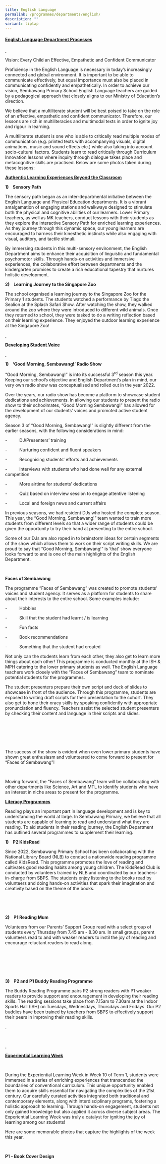 ```yaml
---
title: English Language
permalink: /programmes/departments/english/
description: ""
variant: tiptap
---
```

<h4><strong><u>English Language Department Processes</u></strong></h4>
<p><strong><u>&nbsp;</u></strong>
</p>
<p>Vision: Every Child an Effective, Empathetic and Confident Communicator</p>
<p>Proficiency in the English Language is necessary in today’s increasingly
connected and global environment. It is important to be able to communicate
effectively, but equal importance must also be placed in communicating
confidently and empathetically. In order to achieve our vision, Sembawang
Primary School English Language teachers are guided by a pedagogical approach
that closely aligns to our Ministry of Education’s direction.</p>
<p>We believe that a multiliterate student will be best poised to take on
the role of an effective, empathetic and confident communicator. Therefore,
our lessons are rich in multiliteracies and multimodal texts in order to
ignite joy and rigour in learning.</p>
<p>A multiliterate student is one who is able to critically read multiple
modes of communication (e.g. printed texts with accompanying visuals, digital
animations, music and sound effects etc.) while also taking into account
socio-cultural factors. Students learn to read critically through Curriculum
Innovation lessons where inquiry through dialogue takes place and metacognitive
skills are practised. Below are some photos taken during these lessons:</p>
<p></p>
<p></p>
<p><strong><u>Authentic Learning Experiences Beyond the Classroom</u></strong>
</p>
<p><strong>1)&nbsp;&nbsp;&nbsp; Sensory Path</strong>
</p>
<p>The sensory path began as an inter-departmental initiative between the
English Language and Physical Education departments. It is a vibrant amalgamation
of engaging stations and walkways designed to stimulate both the physical
and cognitive abilities of our learners. Lower Primary teachers, as well
as MK teachers, conduct lessons with their students as they explore the
interactive Sensory Path for enriched learning experiences. As they journey
through this dynamic space, our young learners are encouraged to harness
their kinesthetic instincts while also engaging with visual, auditory,
and tactile stimuli.</p>
<p>By immersing students in this multi-sensory environment, the English Department
aims to enhance their acquisition of linguistic and fundamental psychomotor
skills. Through hands-on activities and immersive experiences, the collaborative
effort between departments and the kindergarten promises to create a rich
educational tapestry that nurtures holistic development.</p>
<p></p>
<p><strong>2)&nbsp;&nbsp;&nbsp; Learning Journey to the Singapore Zoo</strong>
</p>
<p>The school organised a learning journey to the Singapore Zoo for the Primary
1 students. The students watched a performance by Tiago the Sealion at
the Splash Safari Show. After watching the show, they walked around the
zoo where they were introduced to different wild animals. Once they returned
to school, they were tasked to do a writing reflection based on their learning
experience. They enjoyed the outdoor learning experience at the Singapore
Zoo!</p>
<p></p>
<p></p>
<p><strong><u>&nbsp;</u></strong>
</p>
<p><strong><u>Developing Student Voice</u></strong>
</p>
<p><strong><u>&nbsp;</u></strong>
</p>
<p><strong>1)&nbsp;&nbsp;&nbsp; ‘Good Morning, Sembawang!’ Radio Show</strong>
</p>
<p></p>
<p>“Good Morning, Sembawang!” is into its successful 3<sup>rd</sup> season
this year. Keeping our school’s objective and English Department’s plan
in mind, our very own radio show was conceptualised and rolled out in the
year 2022.</p>
<p></p>
<p>Over the years, our radio show has become a platform to showcase student
dedications and achievements. In allowing our students to present the radio
show to their schoolmates, “Good Morning Sembawang!” has allowed for the
development of our students’ voices and promoted active student agency.</p>
<p>Season 3 of “Good Morning, Sembawang!” is slightly different from the
earlier seasons, with the following considerations in mind:</p>
<p>-&nbsp;&nbsp;&nbsp;&nbsp;&nbsp;&nbsp;&nbsp;&nbsp;&nbsp; DJ/Presenters’
training</p>
<p>-&nbsp;&nbsp;&nbsp;&nbsp;&nbsp;&nbsp;&nbsp;&nbsp;&nbsp; Nurturing confident
and fluent speakers</p>
<p>-&nbsp;&nbsp;&nbsp;&nbsp;&nbsp;&nbsp;&nbsp;&nbsp;&nbsp; Recognising students’
efforts and achievements&nbsp;</p>
<p>-&nbsp;&nbsp;&nbsp;&nbsp;&nbsp;&nbsp;&nbsp;&nbsp;&nbsp; Interviews with
students who had done well for any external competition</p>
<p>-&nbsp;&nbsp;&nbsp;&nbsp;&nbsp;&nbsp;&nbsp;&nbsp;&nbsp; More airtime for
students’ dedications</p>
<p>-&nbsp;&nbsp;&nbsp;&nbsp;&nbsp;&nbsp;&nbsp;&nbsp;&nbsp; Quiz based on
interview session to engage attentive listening</p>
<p>-&nbsp;&nbsp;&nbsp;&nbsp;&nbsp;&nbsp;&nbsp;&nbsp;&nbsp; Local and foreign
news and current affairs</p>
<p></p>
<p>In previous seasons, we had resident DJs who hosted the complete season.
This year, the “Good Morning, Sembawang!” team wanted to train more students
from different levels so that a wider range of students could be given
the opportunity to try their hand at presenting to the entire school.</p>
<p></p>
<p>Some of our DJs are also roped in to brainstorm ideas for certain segments
of the show which allows them to work on their script writing skills. We
are proud to say that “Good Morning, Sembawang!” is ‘that’ show everyone
looks forward to and is one of the main highlights of the English Department.</p>
<p></p>
<p><strong>&nbsp;</strong>
</p>
<p><strong>Faces of Sembawang</strong>
</p>
<p></p>
<p>The programme “Faces of Sembawang” was created to promote students’ voices
and student agency. It serves as a platform for students to share about
their interests to the entire school. Some examples include:</p>
<p>-&nbsp;&nbsp;&nbsp;&nbsp;&nbsp;&nbsp;&nbsp;&nbsp;&nbsp; Hobbies</p>
<p>-&nbsp;&nbsp;&nbsp;&nbsp;&nbsp;&nbsp;&nbsp;&nbsp;&nbsp; Skill that the
student had learnt / is learning</p>
<p>-&nbsp;&nbsp;&nbsp;&nbsp;&nbsp;&nbsp;&nbsp;&nbsp;&nbsp; Fun facts</p>
<p>-&nbsp;&nbsp;&nbsp;&nbsp;&nbsp;&nbsp;&nbsp;&nbsp;&nbsp; Book recommendations</p>
<p>-&nbsp;&nbsp;&nbsp;&nbsp;&nbsp;&nbsp;&nbsp;&nbsp;&nbsp; Something that
the student had created</p>
<p>Not only can the students learn from each other, they also get to learn
more things about each other! This programme is conducted monthly at the
ISH &amp; MPH catering to the lower primary students as well. The English
Language teachers work closely with the “Faces of Sembawang” team to nominate
potential students for the programmes.</p>
<p></p>
<p>The student presenters prepare their own script and deck of slides to
showcase in front of the audience. Through this programme, students are
exposed to writing draft scripts for their presentation to the cohort.
They also get to hone their oracy skills by speaking confidently with appropriate
pronunciation and fluency. Teachers assist the selected student presenters
by checking their content and language in their scripts and slides.</p>
<p>&nbsp;</p>
<p>&nbsp;</p>
<p></p>
<p>&nbsp;</p>
<p>The success of the show is evident when even lower primary students have
shown great enthusiasm and volunteered to come forward to present for “Faces
of Sembawang”!</p>
<p>&nbsp;</p>
<p>Moving forward, the “Faces of Sembawang” team will be collaborating with
other departments like Science, Art and MTL to identify students who have
an interest in niche areas to present for the programme.
<br>
</p>
<p><strong><u>Literacy Programmes</u></strong>
</p>
<p>Reading plays an important part in language development and is key to
understanding the world at large. In Sembawang Primary, we believe that
all students are capable of learning to read and understand what they are
reading. To aid students in their reading journey, the English Department
has outlined several programmes to supplement their learning.</p>
<p><strong>1)&nbsp;&nbsp;&nbsp; P2 KidsRead</strong>
</p>
<p></p>
<p>Since 2022, Sembawang Primary School has been collaborating with the National
Library Board (NLB) to conduct a nationwide reading programme called KidsRead.
This programme promotes the love of reading and cultivates good reading
habits among young children. The KidsRead Club is conducted by volunteers
trained by NLB and coordinated by our teachers-in-charge from SBPS. The
students enjoy listening to the books read by volunteers and doing hands-on
activities that spark their imagination and creativity based on the theme
of the books.</p>
<p>&nbsp;</p>
<p>&nbsp;</p>
<p><strong>2)&nbsp;&nbsp;&nbsp; P1 Reading Mum</strong>
</p>
<p></p>
<p>Volunteers from our Parents’ Support Group read with a select group of
students every Thursday from 7.45 am - 8.30 am. In small groups, parent
volunteers read to and with weaker readers to instil the joy of reading
and encourage reluctant readers to read along.</p>
<p>&nbsp;</p>
<p>&nbsp;</p>
<p>&nbsp;</p>
<p><strong>3)&nbsp;&nbsp;&nbsp; P2 and P1 Buddy Reading Programme</strong>
</p>
<p></p>
<p>The Buddy Reading Programme pairs P2 strong readers with P1 weaker readers
to provide support and encouragement in developing their reading skills.
The reading sessions take place from 7.15am to 7.30am at the Indoor Sports
Hall (ISH) on Tuesdays, Wednesdays, Thursdays and Fridays. Our P2 buddies
have been trained by teachers from SBPS to effectively support their peers
in improving their reading skills.</p>
<p><strong><u>&nbsp;</u></strong>
</p>
<p>
<br>
</p>
<p><strong><u>&nbsp;</u></strong>
</p>
<p><strong><u>Experiential Learning Week</u></strong>
</p>
<p>&nbsp;</p>
<p>During the Experiential Learning Week in Week 10 of Term 1, students were
immersed in a series of enriching experiences that transcended the boundaries
of conventional curriculum. This unique opportunity enabled them to acquire
skills essential for navigating the complexities of the 21st century. Our
carefully curated activities integrated both traditional and contemporary
elements, along with interdisciplinary programs, fostering a holistic approach
to learning. Through hands-on engagement, students not only gained knowledge
but also applied it across diverse subject areas. The Experiential Learning
Week was truly a catalyst for igniting the joy of learning among our students!</p>
<p>Here are some memorable photos that capture the highlights of the week
this year.</p>
<p>&nbsp;</p>
<p><strong>P1 - Book Cover Design</strong>
</p>
<p>&nbsp;</p>
<p></p>
<p>&nbsp;</p>
<p><strong>&nbsp;</strong>
</p>
<p><strong>&nbsp;</strong>
</p>
<p><strong>&nbsp;</strong>
</p>
<p><strong>&nbsp;</strong>
</p>
<p><strong>&nbsp;</strong>
</p>
<p><strong>&nbsp;</strong>
</p>
<p><strong>&nbsp;</strong>
</p>
<p><strong>&nbsp;</strong>
</p>
<p><strong>&nbsp;</strong>
</p>
<p><strong>&nbsp;</strong>
</p>
<p><strong>&nbsp;</strong>
</p>
<p><strong>P2 - Reader’s Theatre</strong>
</p>
<p>&nbsp;</p>
<p></p>
<p>&nbsp;</p>
<p><strong>&nbsp;</strong>
</p>
<p><strong>&nbsp;</strong>
</p>
<p><strong>&nbsp;</strong>
</p>
<p><strong>&nbsp;</strong>
</p>
<p><strong>&nbsp;</strong>
</p>
<p><strong>&nbsp;</strong>
</p>
<p><strong>&nbsp;</strong>
</p>
<p><strong>&nbsp;</strong>
</p>
<p><strong>&nbsp;</strong>
</p>
<p><strong>&nbsp;</strong>
</p>
<p><strong>&nbsp;</strong>
</p>
<p><strong>&nbsp;</strong>
</p>
<p><strong>&nbsp;</strong>
</p>
<p><strong>&nbsp;</strong>
</p>
<p><strong>&nbsp;</strong>
</p>
<p><strong>P3 – Upcycling Project Presentation</strong>
</p>
<p><strong>&nbsp;</strong>
</p>
<p></p>
<p><strong>&nbsp;</strong>
</p>
<p><strong>&nbsp;</strong>
</p>
<p><strong>P4 – Gracious Commuting</strong>
</p>
<p></p>
<p><strong>&nbsp;</strong>
</p>
<p><strong>P5 – Building A Smart Home</strong>
</p>
<p><strong>&nbsp;</strong>
</p>
<p><strong><br></strong>
</p>
<p></p>
<p></p>
<p><strong>P6 – Visual Text Representation</strong>
</p>
<p></p>
<p>
<br>
</p>
<p><strong><u>Media Resource Library (MRL) Programmes</u></strong>
</p>
<p>Every month, our library introduces an Author of the Month and a Thematic
Display. We encourage our students to visit the library and participate
in monthly quizzes and activities to earn their Hi DEAR badges. We also
encourage students to read regularly by borrowing books from the school
library and acknowledge the top borrowers from each class and level at
the end of each term under the Class of Avid Readers Award.</p>
<p></p>
<p><strong><u>School e-Resource Repository (SERR)</u></strong>
</p>
<p>SERR is a website for students to enjoy a wide range of curated Storytime
videos and e-books. While most of the e-resources on SERR are available
for free, some e-books will require students to log in to their NLB accounts
before they can access them. As such, we highly encourage all students
to sign up as a member of NLB to enjoy the full-range of NLB services.</p>
<p>Click <a href="https://schoolibrary.moe.edu.sg/eresourcespri/cgi-bin/spydus.exe/MSGTRN/WPAC/HOME" rel="noopener noreferrer nofollow" target="_blank">here</a> to
access the SERR website!</p>
<p>
<br>
</p>
<p><strong><u>&nbsp;</u></strong>
</p>
<p>&nbsp;</p>
<h4><strong><u>Developing Student Talents through Competitions</u></strong></h4>
<p><strong>1)&nbsp;&nbsp;&nbsp; Singapore Moo-O Awards 2024</strong>
</p>
<p>&nbsp;</p>
<p>Our Primary 3 students, namely, Chee Kai Ting (3RE), Vincci Cheng (3G),
Rainie Yong (3G) and Valerine Chuah (3E) participated in the annual Moo-O
Awards Digital Storytelling Competition on 17 April 2024.</p>
<p>&nbsp;</p>
<p>&nbsp;</p>
<p>&nbsp;</p>
<p></p>
<p>This competition is supported by the Speak Good English Movement and the
students did our school proud by clinching the Gold Award. The students
exhibited positive speaking dispositions, demonstrated good oral communication
skills and spoke with accurate pronunciation, articulation and intonation.
Kudos to all participants and teacher mentors for their outstanding effort
and work!</p>
<p></p>